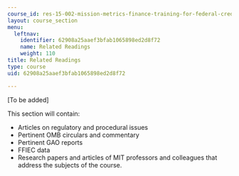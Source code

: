 ```yaml
---
course_id: res-15-002-mission-metrics-finance-training-for-federal-credit-program-professionals-summer-2016
layout: course_section
menu:
  leftnav:
    identifier: 62908a25aaef3bfab1065898ed2d8f72
    name: Related Readings
    weight: 110
title: Related Readings
type: course
uid: 62908a25aaef3bfab1065898ed2d8f72

---
```


 \[To be added\]

This section will contain:

*   Articles on regulatory and procedural issues
*   Pertinent OMB circulars and commentary
*   Pertinent GAO reports
*   FFIEC data
*   Research papers and articles of MIT professors and colleagues that address the subjects of the course.